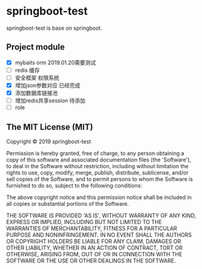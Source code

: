 # springboot-test

springboot-test is base on springboot.

## Project module

- [x] mybaits orm 2019.01.20需要测试
- [ ] redis 缓存
- [ ] 安全框架 权限系统
- [x] 增加json参数对应 已经完成
- [x] 添加数据库链接池
- [ ] 增加redis共享session 待添加
- [ ] role

## The MIT License (MIT)

Copyright © 2019 springboot-test

Permission is hereby granted, free of charge, to any person obtaining a copy of this software and associated documentation files (the 'Software'), to deal in the Software without restriction, including without limitation the rights to use, copy, modify, merge, publish, distribute, sublicense, and/or sell copies of the Software, and to permit persons to whom the Software is furnished to do so, subject to the following conditions:

The above copyright notice and this permission notice shall be included in all copies or substantial portions of the Software.

THE SOFTWARE IS PROVIDED 'AS IS', WITHOUT WARRANTY OF ANY KIND, EXPRESS OR IMPLIED, INCLUDING BUT NOT LIMITED TO THE WARRANTIES OF MERCHANTABILITY, FITNESS FOR A PARTICULAR PURPOSE AND NONINFRINGEMENT. IN NO EVENT SHALL THE AUTHORS OR COPYRIGHT HOLDERS BE LIABLE FOR ANY CLAIM, DAMAGES OR OTHER LIABILITY, WHETHER IN AN ACTION OF CONTRACT, TORT OR OTHERWISE, ARISING FROM, OUT OF OR IN CONNECTION WITH THE SOFTWARE OR THE USE OR OTHER DEALINGS IN THE SOFTWARE.
